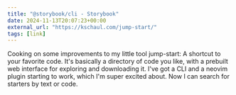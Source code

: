 ```yaml
---
title: "@storybook/cli - Storybook"
date: 2024-11-13T20:07:23+00:00
external_url: "https://kschaul.com/jump-start/"
tags: [link]
---
```


Cooking on some improvements to my little tool jump-start: A shortcut to your favorite code. It's basically a directory of code you like, with a prebuilt web interface for exploring and downloading it. I've got a CLI and a neovim plugin starting to work, which I'm super excited about. Now I can search for starters by text or code.